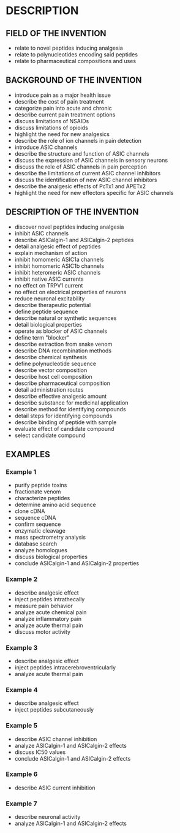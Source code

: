 # DESCRIPTION

## FIELD OF THE INVENTION

- relate to novel peptides inducing analgesia
- relate to polynucleotides encoding said peptides
- relate to pharmaceutical compositions and uses

## BACKGROUND OF THE INVENTION

- introduce pain as a major health issue
- describe the cost of pain treatment
- categorize pain into acute and chronic
- describe current pain treatment options
- discuss limitations of NSAIDs
- discuss limitations of opioids
- highlight the need for new analgesics
- describe the role of ion channels in pain detection
- introduce ASIC channels
- describe the structure and function of ASIC channels
- discuss the expression of ASIC channels in sensory neurons
- discuss the role of ASIC channels in pain perception
- describe the limitations of current ASIC channel inhibitors
- discuss the identification of new ASIC channel inhibitors
- describe the analgesic effects of PcTx1 and APETx2
- highlight the need for new effectors specific for ASIC channels

## DESCRIPTION OF THE INVENTION

- discover novel peptides inducing analgesia
- inhibit ASIC channels
- describe ASICalgin-1 and ASICalgin-2 peptides
- detail analgesic effect of peptides
- explain mechanism of action
- inhibit homomeric ASIC1a channels
- inhibit homomeric ASIC1b channels
- inhibit heteromeric ASIC channels
- inhibit native ASIC currents
- no effect on TRPV1 current
- no effect on electrical properties of neurons
- reduce neuronal excitability
- describe therapeutic potential
- define peptide sequence
- describe natural or synthetic sequences
- detail biological properties
- operate as blocker of ASIC channels
- define term "blocker"
- describe extraction from snake venom
- describe DNA recombination methods
- describe chemical synthesis
- define polynucleotide sequence
- describe vector composition
- describe host cell composition
- describe pharmaceutical composition
- detail administration routes
- describe effective analgesic amount
- describe substance for medicinal application
- describe method for identifying compounds
- detail steps for identifying compounds
- describe binding of peptide with sample
- evaluate effect of candidate compound
- select candidate compound

## EXAMPLES

### Example 1

- purify peptide toxins
- fractionate venom
- characterize peptides
- determine amino acid sequence
- clone cDNA
- sequence cDNA
- confirm sequence
- enzymatic cleavage
- mass spectrometry analysis
- database search
- analyze homologues
- discuss biological properties
- conclude ASICalgin-1 and ASICalgin-2 properties

### Example 2

- describe analgesic effect
- inject peptides intrathecally
- measure pain behavior
- analyze acute chemical pain
- analyze inflammatory pain
- analyze acute thermal pain
- discuss motor activity

### Example 3

- describe analgesic effect
- inject peptides intracerebroventricularly
- analyze acute thermal pain

### Example 4

- describe analgesic effect
- inject peptides subcutaneously

### Example 5

- describe ASIC channel inhibition
- analyze ASICalgin-1 and ASICalgin-2 effects
- discuss IC50 values
- conclude ASICalgin-1 and ASICalgin-2 effects

### Example 6

- describe ASIC current inhibition

### Example 7

- describe neuronal activity
- analyze ASICalgin-1 and ASICalgin-2 effects

